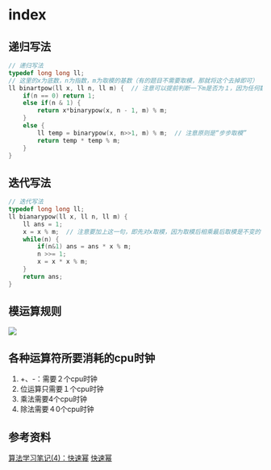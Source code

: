 # index

## 递归写法

```cpp
// 递归写法
typedef long long ll;
// 这里的x为底数，n为指数，m为取模的基数（有的题目不需要取模，那就将这个去掉即可）
ll binartpow(ll x, ll n, ll m) {  // 注意可以提前判断一下m是否为１，因为任何数对１取模都是０
    if(n == 0) return 1;
    else if(n & 1) {
        return x*binarypow(x, n - 1, m) % m;
    }
    else {
        ll temp = binarypow(x, n>>1, m) % m;  // 注意原则是“步步取模”
        return temp * temp % m;
    }
}
```

## 迭代写法

```cpp
// 迭代写法
typedef long long ll;
ll bianarypow(ll x, ll n, ll m) {
    ll ans = 1;
    x = x % m;  // 注意要加上这一句，即先对x取模，因为取模后相乘最后取模是不变的（根据下图运算法则）
    while(n) {
        if(n&1) ans = ans * x % m;
        n >>= 1;
        x = x * x % m;
    }
    return ans;
}
```

## 模运算规则

![](https://i.loli.net/2020/05/18/dquYF3UKaARnMOm.png)

## 各种运算符所要消耗的cpu时钟

1. +、-：需要２个cpu时钟
2. 位运算只需要１个cpu时钟
3. 乘法需要4个cpu时钟
4. 除法需要４0个cpu时钟

## 参考资料

[算法学习笔记\(4\)：快速幂](https://zhuanlan.zhihu.com/p/95902286) [快速幂](https://blog.csdn.net/Harington/article/details/87602682)

